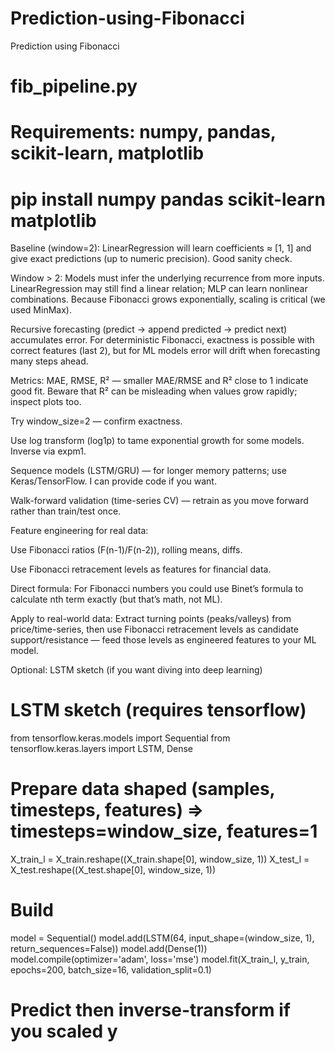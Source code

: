 # Prediction-using-Fibonacci
Prediction using Fibonacci


# fib_pipeline.py
# Requirements: numpy, pandas, scikit-learn, matplotlib
# pip install numpy pandas scikit-learn matplotlib


Baseline (window=2): LinearRegression will learn coefficients ≈ [1, 1] and give exact predictions (up to numeric precision). Good sanity check.

Window > 2: Models must infer the underlying recurrence from more inputs. LinearRegression may still find a linear relation; MLP can learn nonlinear combinations. Because Fibonacci grows exponentially, scaling is critical (we used MinMax).

Recursive forecasting (predict → append predicted → predict next) accumulates error. For deterministic Fibonacci, exactness is possible with correct features (last 2), but for ML models error will drift when forecasting many steps ahead.

Metrics: MAE, RMSE, R² — smaller MAE/RMSE and R² close to 1 indicate good fit. Beware that R² can be misleading when values grow rapidly; inspect plots too.

Try window_size=2 — confirm exactness.

Use log transform (log1p) to tame exponential growth for some models. Inverse via expm1.

Sequence models (LSTM/GRU) — for longer memory patterns; use Keras/TensorFlow. I can provide code if you want.

Walk-forward validation (time-series CV) — retrain as you move forward rather than train/test once.

Feature engineering for real data:

Use Fibonacci ratios (F(n-1)/F(n-2)), rolling means, diffs.

Use Fibonacci retracement levels as features for financial data.

Direct formula: For Fibonacci numbers you could use Binet’s formula to calculate nth term exactly (but that’s math, not ML).

Apply to real-world data: Extract turning points (peaks/valleys) from price/time-series, then use Fibonacci retracement levels as candidate support/resistance — feed those levels as engineered features to your ML model.


Optional: LSTM sketch (if you want diving into deep learning)

# LSTM sketch (requires tensorflow)
from tensorflow.keras.models import Sequential
from tensorflow.keras.layers import LSTM, Dense
# Prepare data shaped (samples, timesteps, features) => timesteps=window_size, features=1
X_train_l = X_train.reshape((X_train.shape[0], window_size, 1))
X_test_l = X_test.reshape((X_test.shape[0], window_size, 1))
# Build
model = Sequential()
model.add(LSTM(64, input_shape=(window_size, 1), return_sequences=False))
model.add(Dense(1))
model.compile(optimizer='adam', loss='mse')
model.fit(X_train_l, y_train, epochs=200, batch_size=16, validation_split=0.1)
# Predict then inverse-transform if you scaled y


